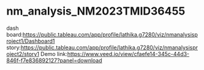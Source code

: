 # nm_analysis_NM2023TMID36455
dash board:https://public.tableau.com/app/profile/lathika.g7280/viz/nmanalysisproject1/Dashboard1
story:https://public.tableau.com/app/profile/lathika.g7280/viz/nmanalysisproject2/story1
Demo link:https://www.veed.io/view/cfaefe14-345c-44d3-846f-f7e836892127?panel=download
